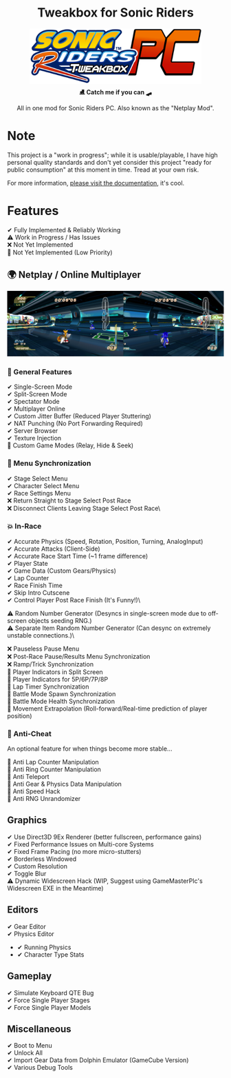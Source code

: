 <div align="center">
	<h1>Tweakbox for Sonic Riders</h1>
	<img src="./docs/Images/SRPC_Logo_Ver1.png" Width="400" /><br/>
	<strong>⛸ Catch me if you can 🛹</strong>
    <p>All in one mod for Sonic Riders PC. Also known as the "Netplay Mod".</p>
</div>

# Note

This project is a "work in progress"; while it is usable/playable, I have high personal quality standards and don't yet consider this project "ready for public consumption" at this moment in time. Tread at your own risk.

For more information, [please visit the documentation](http://sewer56.dev/Riders.Tweakbox/), it's cool.

# Features

✔ Fully Implemented & Reliably Working\
⚠ Work in Progress / Has Issues\
❌ Not Yet Implemented\
💢 Not Yet Implemented (Low Priority)

## 🌍 Netplay / Online Multiplayer

<img src="./docs/Images/SingleScreen.png" />

### 🚀 General Features
✔ Single-Screen Mode\
✔ Split-Screen Mode\
✔ Spectator Mode\
✔ Multiplayer Online\
✔ Custom Jitter Buffer (Reduced Player Stuttering)\
✔ NAT Punching (No Port Forwarding Required)\
✔ Server Browser\
✔ Texture Injection\
💢 Custom Game Modes (Relay, Hide & Seek)

### 💫 Menu Synchronization
✔ Stage Select Menu\
✔ Character Select Menu\
✔ Race Settings Menu\
❌ Return Straight to Stage Select Post Race\
❌ Disconnect Clients Leaving Stage Select Post Race\

### 💥 In-Race
✔ Accurate Physics (Speed, Rotation, Position, Turning, AnalogInput)\
✔ Accurate Attacks (Client-Side)\
✔ Accurate Race Start Time (~1 frame difference)\
✔ Player State\
✔ Game Data (Custom Gears/Physics)\
✔ Lap Counter\
✔ Race Finish Time\
✔ Skip Intro Cutscene\
✔ Control Player Post Race Finish (It's Funny!)\

⚠ Random Number Generator (Desyncs in single-screen mode due to off-screen objects seeding RNG.)\
⚠ Separate Item Random Number Generator (Can desync on extremely unstable connections.)\

❌ Pauseless Pause Menu\
❌ Post-Race Pause/Results Menu Synchronization\
❌ Ramp/Trick Synchronization\
💢 Player Indicators in Split Screen\
💢 Player Indicators for 5P/6P/7P/8P\
💢 Lap Timer Synchronization\
💢 Battle Mode Spawn Synchronization\
💢 Battle Mode Health Synchronization\
💢 Movement Extrapolation (Roll-forward/Real-time prediction of player position)

### 🛑 Anti-Cheat
An optional feature for when things become more stable...

💢 Anti Lap Counter Manipulation\
💢 Anti Ring Counter Manipulation\
💢 Anti Teleport\
💢 Anti Gear & Physics Data Manipulation\
💢 Anti Speed Hack\
💢 Anti RNG Unrandomizer

## Graphics
✔ Use Direct3D 9Ex Renderer (better fullscreen, performance gains)\
✔ Fixed Performance Issues on Multi-core Systems\
✔ Fixed Frame Pacing (no more micro-stutters)\
✔ Borderless Windowed\
✔ Custom Resolution\
✔ Toggle Blur\
⚠ Dynamic Widescreen Hack (WIP, Suggest using GameMasterPlc's Widescreen EXE in the Meantime)

## Editors
✔ Gear Editor\
✔ Physics Editor
- ✔ Running Physics
- ✔ Character Type Stats

## Gameplay
✔ Simulate Keyboard QTE Bug\
✔ Force Single Player Stages\
✔ Force Single Player Models

## Miscellaneous
✔ Boot to Menu\
✔ Unlock All\
✔ Import Gear Data from Dolphin Emulator (GameCube Version)\
✔ Various Debug Tools